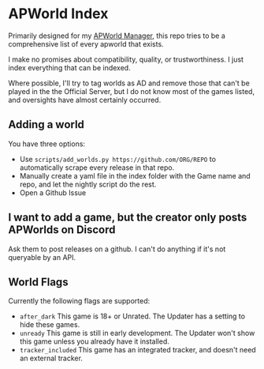 # APWorld Index

Primarily designed for my [APWorld Manager](https://github.com/silasary/Archipelago/releases?q=Manager), this repo tries to be a comprehensive list of every apworld that exists.

I make no promises about compatibility, quality, or trustworthiness.  I just index everything that can be indexed.

Where possible, I'll try to tag worlds as AD and remove those that can't be played in the the Official Server, but I do not know most of the games listed, and oversights have almost certainly occurred.

## Adding a world

You have three options:
* Use `scripts/add_worlds.py https://github.com/ORG/REPO` to automatically scrape every release in that repo.
* Manually create a yaml file in the index folder with the Game name and repo, and let the nightly script do the rest.
* Open a Github Issue

## I want to add a game, but the creator only posts APWorlds on Discord

Ask them to post releases on a github.  I can't do anything if it's not queryable by an API.

## World Flags
Currently the following flags are supported:
* `after_dark` This game is 18+ or Unrated.  The Updater has a setting to hide these games.
* `unready` This game is still in early development.  The Updater won't show this game unless you already have it installed.
* `tracker_included` This game has an integrated tracker, and doesn't need an external tracker.
